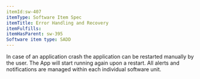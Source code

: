 ```yaml
---
itemId:sw-407
itemType: Software Item Spec
itemTitle: Error Handling and Recovery
itemFulfills: 
itemHasParent: sw-395
Software item type: SADD
---
```

In case of an application crash the application can be restarted manually by the user. The App will start running again upon a restart. All alerts and notifications are managed within each individual software unit.
 